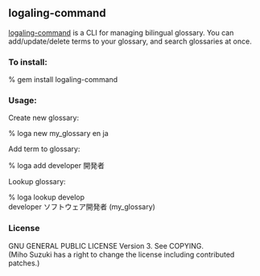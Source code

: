 ## logaling-command

[logaling-command](http://logaling.github.com) is a CLI for managing bilingual glossary.
You can add/update/delete terms to your glossary, and search glossaries at once.

### To install:

  % gem install logaling-command

### Usage:

Create new glossary:

  % loga new my_glossary en ja

Add term to glossary:

  % loga add developer 開発者

Lookup glossary:

  % loga lookup develop<br/>
    developer           ソフトウェア開発者 (my_glossary)

### License

  GNU GENERAL PUBLIC LICENSE Version 3. See COPYING.<br/>
(Miho Suzuki has a right to change the license including contributed patches.)
